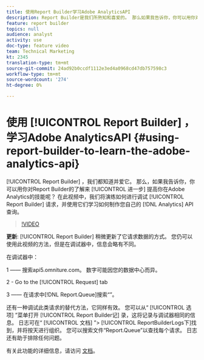 ```yaml
---
title: 使用Report Builder学习Adobe AnalyticsAPI
description: Report Builder是我们所熟知和喜爱的。 那么如果我告诉你，你可以用你对Report Builder的了解来进一步提高你的Adobe Analytics技能呢？ 在此视频中，我们将演练如何处理调试Report Builder请求，并使用这些请求学习如何制作您自己的Analytics API查询。
feature: report builder
topics: null
audience: analyst
activity: use
doc-type: feature video
team: Technical Marketing
kt: 2345
translation-type: tm+mt
source-git-commit: 24ad92b0ccdf1112e3ed4a0968cd47db757598c3
workflow-type: tm+mt
source-wordcount: '274'
ht-degree: 0%

---
```



# 使用 [!UICONTROL Report Builder] ，学习Adobe AnalyticsAPI {#using-report-builder-to-learn-the-adobe-analytics-api}

[!UICONTROL Report Builder] ，我们都知道并爱它。 那么，如果我告诉你，你可以用你对Report Builder的了解来 [!UICONTROL 进一步] 提高你在Adobe Analytics的技能呢？ 在此视频中，我们将演练如何进行调试 [!UICONTROL Report Builder] 请求，并使用它们学习如何制作您自己的 [!DNL Analytics] API查询。

>[!VIDEO](https://video.tv.adobe.com/v/25442/?quality=12)

**更新**: [!UICONTROL Report Builder] 稍微更新了它请求数据的方式。 您仍可以使用此视频的方法，但是在调试器中，信息会略有不同。

在调试器中：

1 —— 搜索api5.omniture.com。 数字可能因您的数据中心而异。

2 - Go to the [!UICONTROL Request] tab

3 —— 在请求中[!DNL Report.Queue]搜索“”。

还有一种调试此类请求的替代方法，它同样有效。 您可以从“ [!UICONTROL 选项] ”菜单打开 [!UICONTROL Report Builder记] 录，这将记录与调试器相同的信息。 日志可在“ [!UICONTROL 文档] ”> [!UICONTROL ReportBuilderLogs下]找到，并将按天进行组织。 您可以搜索文件“Report.Queue”以查找每个请求。 日志还有助于排除任何问题。

有关此功能的详细信息，请访问 [文档](https://www.adobe.io/)。
